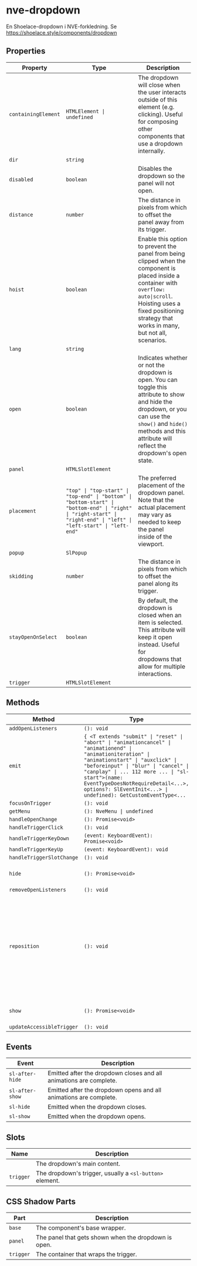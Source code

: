 # nve-dropdown

En Shoelace-dropdown i NVE-forkledning.
Se https://shoelace.style/components/dropdown

## Properties

| Property            | Type                                             | Description                                      |
|---------------------|--------------------------------------------------|--------------------------------------------------|
| `containingElement` | `HTMLElement \| undefined`                       | The dropdown will close when the user interacts outside of this element (e.g. clicking). Useful for composing other<br />components that use a dropdown internally. |
| `dir`               | `string`                                         |                                                  |
| `disabled`          | `boolean`                                        | Disables the dropdown so the panel will not open. |
| `distance`          | `number`                                         | The distance in pixels from which to offset the panel away from its trigger. |
| `hoist`             | `boolean`                                        | Enable this option to prevent the panel from being clipped when the component is placed inside a container with<br />`overflow: auto\|scroll`. Hoisting uses a fixed positioning strategy that works in many, but not all, scenarios. |
| `lang`              | `string`                                         |                                                  |
| `open`              | `boolean`                                        | Indicates whether or not the dropdown is open. You can toggle this attribute to show and hide the dropdown, or you<br />can use the `show()` and `hide()` methods and this attribute will reflect the dropdown's open state. |
| `panel`             | `HTMLSlotElement`                                |                                                  |
| `placement`         | `"top" \| "top-start" \| "top-end" \| "bottom" \| "bottom-start" \| "bottom-end" \| "right" \| "right-start" \| "right-end" \| "left" \| "left-start" \| "left-end"` | The preferred placement of the dropdown panel. Note that the actual placement may vary as needed to keep the panel<br />inside of the viewport. |
| `popup`             | `SlPopup`                                        |                                                  |
| `skidding`          | `number`                                         | The distance in pixels from which to offset the panel along its trigger. |
| `stayOpenOnSelect`  | `boolean`                                        | By default, the dropdown is closed when an item is selected. This attribute will keep it open instead. Useful for<br />dropdowns that allow for multiple interactions. |
| `trigger`           | `HTMLSlotElement`                                |                                                  |

## Methods

| Method                    | Type                                             | Description                                      |
|---------------------------|--------------------------------------------------|--------------------------------------------------|
| `addOpenListeners`        | `(): void`                                       |                                                  |
| `emit`                    | `{ <T extends "submit" \| "reset" \| "abort" \| "animationcancel" \| "animationend" \| "animationiteration" \| "animationstart" \| "auxclick" \| "beforeinput" \| "blur" \| "cancel" \| "canplay" \| ... 112 more ... \| "sl-start">(name: EventTypeDoesNotRequireDetail<...>, options?: SlEventInit<...> \| undefined): GetCustomEventType<...` | Emits a custom event with more convenient defaults. |
| `focusOnTrigger`          | `(): void`                                       |                                                  |
| `getMenu`                 | `(): NveMenu \| undefined`                       |                                                  |
| `handleOpenChange`        | `(): Promise<void>`                              |                                                  |
| `handleTriggerClick`      | `(): void`                                       |                                                  |
| `handleTriggerKeyDown`    | `(event: KeyboardEvent): Promise<void>`          |                                                  |
| `handleTriggerKeyUp`      | `(event: KeyboardEvent): void`                   |                                                  |
| `handleTriggerSlotChange` | `(): void`                                       |                                                  |
| `hide`                    | `(): Promise<void>`                              | Hides the dropdown panel                         |
| `removeOpenListeners`     | `(): void`                                       |                                                  |
| `reposition`              | `(): void`                                       | Instructs the dropdown menu to reposition. Useful when the position or size of the trigger changes when the menu<br />is activated. |
| `show`                    | `(): Promise<void>`                              | Shows the dropdown panel.                        |
| `updateAccessibleTrigger` | `(): void`                                       |                                                  |

## Events

| Event           | Description                                      |
|-----------------|--------------------------------------------------|
| `sl-after-hide` | Emitted after the dropdown closes and all animations are complete. |
| `sl-after-show` | Emitted after the dropdown opens and all animations are complete. |
| `sl-hide`       | Emitted when the dropdown closes.                |
| `sl-show`       | Emitted when the dropdown opens.                 |

## Slots

| Name      | Description                                      |
|-----------|--------------------------------------------------|
|           | The dropdown's main content.                     |
| `trigger` | The dropdown's trigger, usually a `<sl-button>` element. |

## CSS Shadow Parts

| Part      | Description                                      |
|-----------|--------------------------------------------------|
| `base`    | The component's base wrapper.                    |
| `panel`   | The panel that gets shown when the dropdown is open. |
| `trigger` | The container that wraps the trigger.            |
